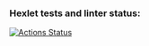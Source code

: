 ### Hexlet tests and linter status:
[![Actions Status](https://github.com/Islam95-86/python-project-49/actions/workflows/hexlet-check.yml/badge.svg)](https://github.com/Islam95-86/python-project-49/actions)